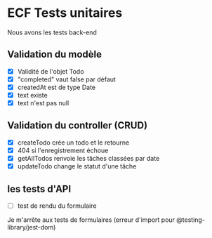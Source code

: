 # ECF Tests unitaires

Nous avons les tests back-end
## Validation du modèle
+ [x] Validité de l'objet Todo
+ [x] "completed" vaut false par défaut
+ [x] createdAt est de type Date
+ [x] text existe
+ [x] text n'est pas null

## Validation du controller (CRUD)
+ [x] createTodo crée un todo et le retourne
+ [x] 404 si l'enregistrement échoue
+ [x] getAllTodos renvoie les tâches classées par date
+ [x] updateTodo change le statut d'une tâche

## les tests d'API
+ [ ] test de rendu du formulaire 

Je m'arrête aux tests de formulaires (erreur d'import pour @testing-library/jest-dom)
